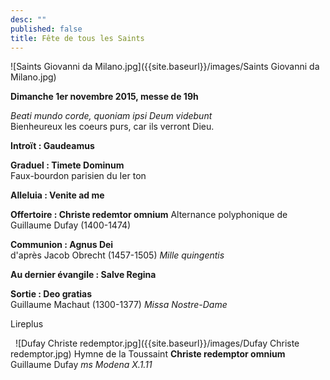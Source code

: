 ```yaml
---
desc: ""
published: false
title: Fête de tous les Saints
---
```


![Saints Giovanni da Milano.jpg]({{site.baseurl}}/images/Saints Giovanni da Milano.jpg)

**Dimanche 1er novembre 2015, messe de 19h**

*Beati mundo corde, quoniam ipsi Deum videbunt*  
Bienheureux les coeurs purs, car ils verront Dieu.

**Introït : Gaudeamus**

**Graduel : Timete Dominum**  
Faux-bourdon parisien du Ier ton

**Alleluia : Venite ad me**

**Offertoire : Christe redemtor omnium**
Alternance polyphonique de Guillaume Dufay (1400-1474)

**Communion : Agnus Dei**  
d'après Jacob Obrecht (1457-1505) *Mille quingentis*

**Au dernier évangile : Salve Regina**

**Sortie : Deo gratias**  
Guillaume Machaut (1300-1377) *Missa Nostre-Dame*

Lireplus

&nbsp;
![Dufay Christe redemptor.jpg]({{site.baseurl}}/images/Dufay Christe redemptor.jpg)
Hymne de la Toussaint **Christe redemptor omnium** Guillaume Dufay *ms Modena X.1.11*
